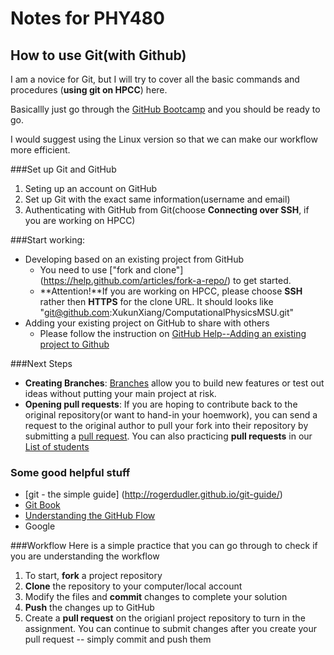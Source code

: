 # Notes for PHY480

## How to use Git(with Github)
I am a novice for Git, but I will try to cover all the basic commands and procedures (**using git on HPCC**) here.

Basicallly just go through the [GitHub Bootcamp](https://help.github.com/categories/bootcamp/) and you should be ready to go.

I would suggest using the Linux version so that we can make our workflow more efficient.

###Set up Git and GitHub
1. Seting up an account on GitHub
1. Set up Git with the exact same information(username and email)
1. Authenticating with GitHub from Git(choose **Connecting over SSH**, if you are working on HPCC)

###Start working:
* Developing based on an existing project from GitHub
	* You need to use ["fork and clone"] (https://help.github.com/articles/fork-a-repo/) to get started.
	* **Attention!**If you are working on HPCC, please choose **SSH** rather then **HTTPS** for the clone URL. It should looks like "git@github.com:XukunXiang/ComputationalPhysicsMSU.git"
* Adding your existing project on GitHub to share with others
	* Please follow the instruction on [GitHub Help--Adding an existing project to Github](https://help.github.com/articles/adding-an-existing-project-to-github-using-the-command-line)

###Next Steps
- **Creating Branches**: [Branches](https://git-scm.com/book/en/v2/Git-Branching-Branches-in-a-Nutshell) allow you to build new features or test out ideas without putting your main project at risk.
- **Opening pull requests**: If you are hoping to contribute back to the original repository(or want to hand-in your hoemwork), you can send a request to the original author to pull your fork into their repository by submitting a [pull request](https://help.github.com/articles/using-pull-requests/). You can also practicing **pull requests** in our [List of students](https://github.com/XukunXiang/Students_SS2016)

### Some good helpful stuff
- [git - the simple guide] (http://rogerdudler.github.io/git-guide/)
- [Git Book](http://git-scm.com/book/en/v2)
- [Understanding the GitHub Flow](https://guides.github.com/introduction/flow/)
- Google

###Workflow
Here is a simple practice that you can go through to check if you are understanding the workflow
1. To start, **fork** a project repository
1. **Clone** the repository to your computer/local account
1. Modify the files and **commit** changes to complete your solution
1. **Push** the changes up to GitHub
1. Create a **pull request** on the origianl project repository to turn in the assignment. You can continue to submit changes after you create your pull request -- simply commit and push them



